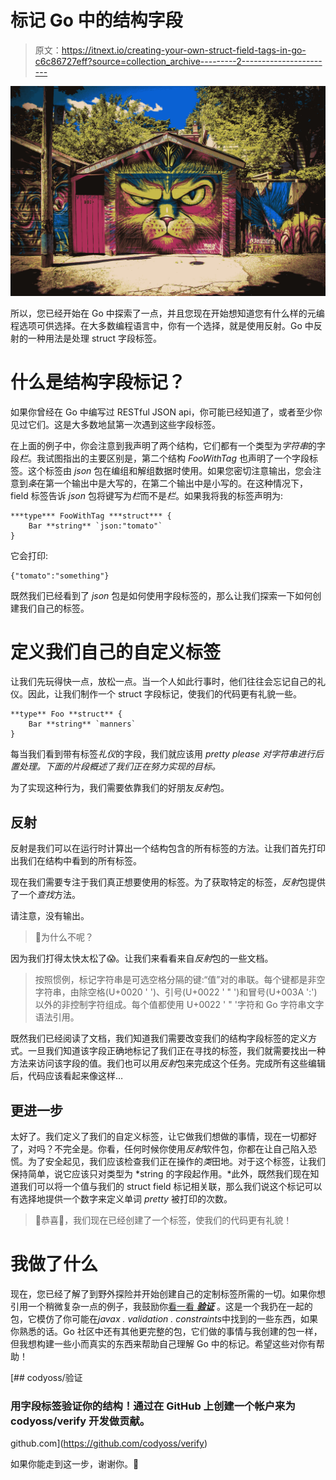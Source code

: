 # 标记 Go 中的结构字段

> 原文：<https://itnext.io/creating-your-own-struct-field-tags-in-go-c6c86727eff?source=collection_archive---------2----------------------->

![](img/6025751da7846ddb821403ae90a8e9fa.png)

所以，您已经开始在 Go 中探索了一点，并且您现在开始想知道您有什么样的元编程选项可供选择。在大多数编程语言中，你有一个选择，就是使用反射。Go 中反射的一种用法是处理 struct 字段标签。

# 什么是结构字段标记？

如果你曾经在 Go 中编写过 RESTful JSON api，你可能已经知道了，或者至少你见过它们。这是大多数地鼠第一次遇到这些字段标签。

在上面的例子中，你会注意到我声明了两个结构，它们都有一个类型为*字符串*的字段*栏*。我试图指出的主要区别是，第二个结构 *FooWithTag* 也声明了一个字段标签。这个标签由 *json* 包在编组和解组数据时使用。如果您密切注意输出，您会注意到*条*在第一个输出中是大写的，在第二个输出中是小写的。在这种情况下，field 标签告诉 *json* 包将键写为*栏*而不是*栏*。如果我将我的标签声明为:

```
***type*** FooWithTag ***struct*** {
    Bar **string** `json:"tomato"`
}
```

它会打印:

```
{"tomato":"something"}
```

既然我们已经看到了 *json* 包是如何使用字段标签的，那么让我们探索一下如何创建我们自己的标签。

# 定义我们自己的自定义标签

让我们先玩得快一点，放松一点。当一个人如此行事时，他们往往会忘记自己的礼仪。因此，让我们制作一个 struct 字段标记，使我们的代码更有礼貌一些。

```
**type** Foo **struct** {
    Bar **string** `manners`
}
```

每当我们看到带有标签*礼仪*的字段，我们就应该用 *pretty please 对字符串进行后置处理。下面的片段概述了我们正在努力实现的目标。*

为了实现这种行为，我们需要依靠我们的好朋友*反射*包。

## 反射

反射是我们可以在运行时计算出一个结构包含的所有标签的方法。让我们首先打印出我们在结构中看到的所有标签。

现在我们需要专注于我们真正想要使用的标签。为了获取特定的标签，*反射*包提供了一个*查找*方法。

请注意，没有输出。

> 🤔为什么不呢？

因为我们打得太快太松了😱。让我们来看看来自*反射*包的一些文档。

> 按照惯例，标记字符串是可选空格分隔的键:“值”对的串联。每个键都是非空字符串，由除空格(U+0020 ' ')、引号(U+0022 ' " ')和冒号(U+003A ':')以外的非控制字符组成。每个值都使用 U+0022 ' " '字符和 Go 字符串文字语法引用。

既然我们已经阅读了文档，我们知道我们需要改变我们的结构字段标签的定义方式。一旦我们知道该字段正确地标记了我们正在寻找的标签，我们就需要找出一种方法来访问该字段的值。我们也可以用*反射*包来完成这个任务。完成所有这些编辑后，代码应该看起来像这样…

## 更进一步

太好了。我们定义了我们的自定义标签，让它做我们想做的事情，现在一切都好了，对吗？不完全是。你看，任何时候你使用*反射*软件包，你都在让自己陷入恐慌。为了安全起见，我们应该检查我们正在操作的*类*田地。对于这个标签，让我们保持简单，说它应该只对类型为 *string 的字段起作用。*此外，既然我们现在知道我们可以将一个值与我们的 struct field 标记相关联，那么我们说这个标记可以有选择地提供一个数字来定义单词 *pretty* 被打印的次数。

> 🎉恭喜🎉，我们现在已经创建了一个标签，使我们的代码更有礼貌！

# 我做了什么

现在，您已经了解了到野外探险并开始创建自己的定制标签所需的一切。如果你想引用一个稍微复杂一点的例子，我鼓励你[看一看 ***验证***](https://github.com/codyoss/verify) 。这是一个我扔在一起的包，它模仿了你可能在*javax . validation . constraints*中找到的一些东西，如果你熟悉的话。Go 社区中还有其他更完整的包，它们做的事情与我创建的包一样，但我想构建一些小而真实的东西来帮助自己理解 Go 中的标记。希望这些对你有帮助！

[](https://github.com/codyoss/verify) [## codyoss/验证

### 用字段标签验证你的结构！通过在 GitHub 上创建一个帐户来为 codyoss/verify 开发做贡献。

github.com](https://github.com/codyoss/verify) 

如果你能走到这一步，谢谢你。🙌